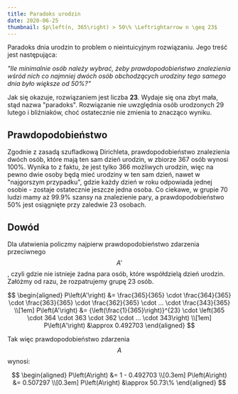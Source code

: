 ```yaml
---
title: Paradoks urodzin
date: 2020-06-25
thumbnail: $p\left(n, 365\right) > 50\% \Leftrightarrow n \geq 23$
---
```


Paradoks dnia urodzin to problem o nieintuicyjnym rozwiązaniu. Jego treść jest następująca:

_"Ile minimalnie osób należy wybrać, żeby prawdopodobieństwo znalezienia wśród nich co najmniej dwóch osób obchodzących urodziny tego samego dnia było większe od 50%?"_

Jak się okazuje, rozwiązaniem jest liczba **23**. Wydaje się ona zbyt mała, stąd nazwa "paradoks". Rozwiązanie nie uwzględnia osób urodzonych 29 lutego i bliźniaków, choć ostatecznie nie zmienia to znacząco wyniku.

## Prawdopodobieństwo

Zgodnie z zasadą szufladkową Dirichleta, prawdopodobieństwo znalezienia dwóch osób, które mają ten sam dzień urodzin, w zbiorze 367 osób wynosi 100%. Wynika to z faktu, że jest tylko 366 możliwych urodzin, więc na pewno dwie osoby będą mieć urodziny w ten sam dzień, nawet w "najgorszym przypadku", gdzie każdy dzień w roku odpowiada jednej osobie - zostaje ostatecznie jeszcze jedna osoba.
Co ciekawe, w grupie 70 ludzi mamy aż 99.9% szansy na znalezienie pary, a prawdopodobieństwo 50% jest osiągnięte przy zaledwie 23 osobach.

## Dowód

Dla ułatwienia policzmy najpierw prawdopodobieństwo zdarzenia przeciwnego $$A'$$, czyli gdzie nie istnieje żadna para osób, które współdzielą dzień urodzin. Załóżmy od razu, że rozpatrujemy grupę 23 osób.

$$
\begin{aligned}
P\left(A'\right) &= \frac{365}{365} \cdot \frac{364}{365} \cdot \frac{363}{365} \cdot \frac{362}{365} \cdot ... \cdot \frac{343}{365} \\[1em]
P\left(A'\right) &= {\left(\frac{1}{365}\right)}^{23} \cdot \left(365 \cdot 364 \cdot 363 \cdot 362 \cdot ... \cdot 343\right) \\[1em]
P\left(A'\right) &\approx 0.492703
\end{aligned}
$$

Tak więc prawdopodobieństwo zdarzenia $$A$$ wynosi:

$$
\begin{aligned}
P\left(A\right) &= 1 - 0.492703 \\[0.3em]
P\left(A\right) &= 0.507297 \\[0.3em]
P\left(A\right) &\approx 50.73\%
\end{aligned}
$$
